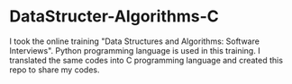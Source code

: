# DataStructer-Algorithms-C
I took the online training "Data Structures and Algorithms: Software Interviews". Python programming language is used in this training. I translated the same codes into C programming language and created this repo to share my codes.
